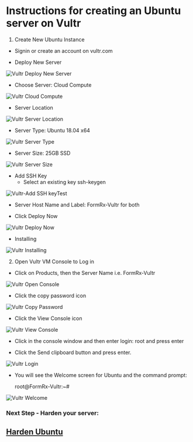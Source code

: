 
# Instructions for creating an Ubuntu server on Vultr

1. Create New Ubuntu Instance
- Signin or create an account on vultr.com

- Deploy New Server 

![Vultr Deploy New Server](./images/fr0301-01_Vultr-Deploy-New-Server.png "Deploy New Server")

- Choose Server: Cloud Compute

![Vultr Cloud Compute](./images/fr0301-02_Vultr-Cloud-Compute.png "Cloud Compute")

- Server Location

![Vultr Server Location](./images/fr0301-03_Vultr-Server-Location.png "Server Location")

- Server Type: Ubuntu 18.04 x64

![Vultr Server Type](./images/fr0301-04_Vultr-Server-Type.png "Server Type")

- Server Size: 25GB SSD

![Vultr Server Size](./images/fr0301-05_Vultr-Server-Size.png "Server Size")

- Add SSH Key
    + Select an existing key ssh-keygen

![Vultr-Add SSH keyTest](./images/fr0301-06_Vultr-add-SSH-key-pasted.png "Pasted Key")

- Server Host Name and Label: FormRx-Vultr for both

- Click Deploy Now

![Vultr Deploy Now](./images/fr0301-07_Vultr-Deploy-Now.png "Deploy Now")

- Installing

![Vultr Installing](./images/fr0301-08_Vultr-Installing.png "Installing")

2. Open Vultr VM Console to Log in

- Click on Products, then the Server Name i.e. FormRx-Vultr

![Vultr Open Console](./images/fr0301-09_Vultr-Open-Console.png "Open Console")

- Click the copy password icon

![Vultr Copy Password](./images/fr0301-10_Vultr-Copy-Password.png "Copy Password")

- Click the View Console icon

![Vultr View Console](./images/fr0301-11_Vultr-View-Console.png "View Console")

- Click in the console window and then enter login: root and press enter

- Click the Send clipboard button and press enter.

![Vultr Login](./images/fr0301-12_Vultr-Login.png "Login")


- You will see the Welcome screen for Ubuntu and the command prompt:

    root@FormRx-Vultr:~#

![Vultr Welcome](./images/fr0301-13_Vultr-Welcome.png "Welcome")

### Next Step - Harden your server: 

## [Harden Ubuntu](../Setup/fr0302_Setup-Hardening-Ubuntu.md)

